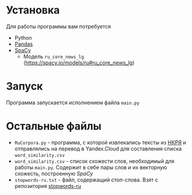 # Установка
Для работы программы вам потребуется
- Python
- [Pandas](https://pandas.pydata.org/)
- [SpaCy](https://spacy.io/)
	- Модель `ru_core_news_lg` (https://spacy.io/models/ru#ru_core_news_lg)

# Запуск
Программа запускается исполнением файла `main.py`

# Остальные файлы
- `RuCorpora.py` - программа, с которой извлекались тексты из [НКРЯ](https://ruscorpora.ru/) и отправлялись на перевод в Yandex.Cloud для составления списка `word_similarity.csv`
- `word_similarity.csv` - список схожести слов, необходимый для работы `main.py`. Содержит в себе пары слов и их векторную схожесть, построенную *SpaCy* 
- `stopwords-ru.txt` - файл, содержащий стоп-слова. Взят с репозитория [stopwords-ru](https://github.com/stopwords-iso/stopwords-ru)
